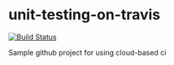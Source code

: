 # unit-testing-on-travis
[![Build Status](https://travis-ci.org/zzo/unit-testing-on-travis.svg?branch=master)](https://travis-ci.org/zzo/unit-testing-on-travis)

Sample github project for using cloud-based ci
